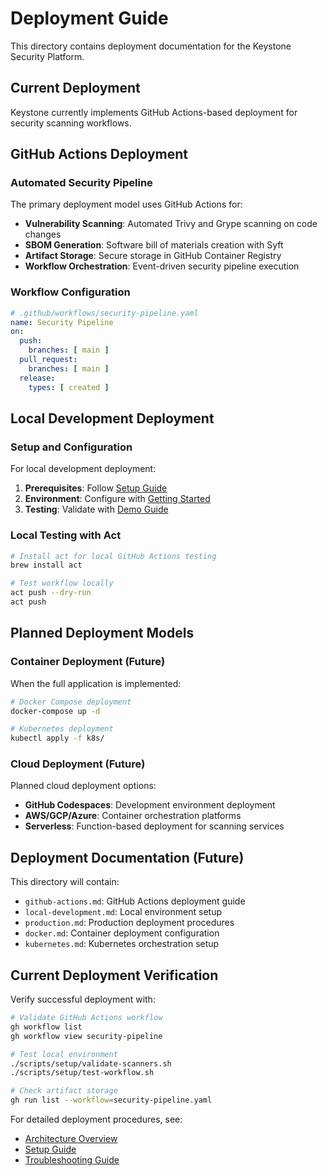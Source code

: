 # Deployment Guide

This directory contains deployment documentation for the Keystone Security Platform.

## Current Deployment

Keystone currently implements GitHub Actions-based deployment for security scanning workflows.

## GitHub Actions Deployment

### Automated Security Pipeline

The primary deployment model uses GitHub Actions for:

- **Vulnerability Scanning**: Automated Trivy and Grype scanning on code changes
- **SBOM Generation**: Software bill of materials creation with Syft
- **Artifact Storage**: Secure storage in GitHub Container Registry
- **Workflow Orchestration**: Event-driven security pipeline execution

### Workflow Configuration

```yaml
# .github/workflows/security-pipeline.yaml
name: Security Pipeline
on:
  push:
    branches: [ main ]
  pull_request:
    branches: [ main ]
  release:
    types: [ created ]
```

## Local Development Deployment

### Setup and Configuration

For local development deployment:

1. **Prerequisites**: Follow [Setup Guide](../setup.md)
2. **Environment**: Configure with [Getting Started](../getting-started.md)
3. **Testing**: Validate with [Demo Guide](../demo.md)

### Local Testing with Act

```bash
# Install act for local GitHub Actions testing
brew install act

# Test workflow locally
act push --dry-run
act push
```

## Planned Deployment Models

### Container Deployment (Future)

When the full application is implemented:

```bash
# Docker Compose deployment
docker-compose up -d

# Kubernetes deployment
kubectl apply -f k8s/
```

### Cloud Deployment (Future)

Planned cloud deployment options:

- **GitHub Codespaces**: Development environment deployment
- **AWS/GCP/Azure**: Container orchestration platforms
- **Serverless**: Function-based deployment for scanning services

## Deployment Documentation (Future)

This directory will contain:

- `github-actions.md`: GitHub Actions deployment guide
- `local-development.md`: Local environment setup
- `production.md`: Production deployment procedures
- `docker.md`: Container deployment configuration
- `kubernetes.md`: Kubernetes orchestration setup

## Current Deployment Verification

Verify successful deployment with:

```bash
# Validate GitHub Actions workflow
gh workflow list
gh workflow view security-pipeline

# Test local environment
./scripts/setup/validate-scanners.sh
./scripts/setup/test-workflow.sh

# Check artifact storage
gh run list --workflow=security-pipeline.yaml
```

For detailed deployment procedures, see:
- [Architecture Overview](../architecture.md)
- [Setup Guide](../setup.md)
- [Troubleshooting Guide](../troubleshooting.md)